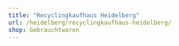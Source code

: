 ```yaml
---
title: "Recyclingkaufhaus Heidelberg"
url: /heidelberg/recyclingkaufhaus-heidelberg/
shop: Gebrauchtwaren
---
```

